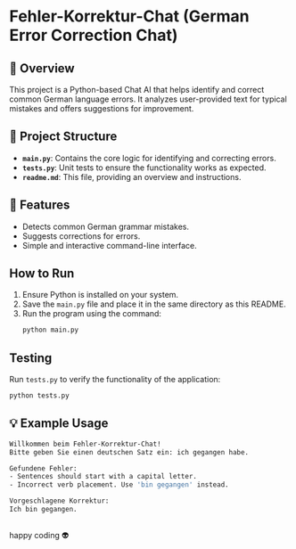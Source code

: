 # Fehler-Korrektur-Chat (German Error Correction Chat)

## 🌟 Overview
This project is a Python-based Chat AI that helps identify and correct common German language errors. It analyzes user-provided text for typical mistakes and offers suggestions for improvement.

## 📂 Project Structure
- **`main.py`**: Contains the core logic for identifying and correcting errors.
- **`tests.py`**: Unit tests to ensure the functionality works as expected.
- **`readme.md`**: This file, providing an overview and instructions.

## 🚀 Features
- Detects common German grammar mistakes.
- Suggests corrections for errors.
- Simple and interactive command-line interface.

## How to Run
1. Ensure Python is installed on your system.
2. Save the `main.py` file and place it in the same directory as this README.
3. Run the program using the command:
   ```bash
   python main.py

## Testing
Run `tests.py` to verify the functionality of the application:
```bash
python tests.py
```
## 💡 Example Usage
```bash
Willkommen beim Fehler-Korrektur-Chat!
Bitte geben Sie einen deutschen Satz ein: ich gegangen habe.

Gefundene Fehler:
- Sentences should start with a capital letter.
- Incorrect verb placement. Use 'bin gegangen' instead.

Vorgeschlagene Korrektur:
Ich bin gegangen.

```
## 
happy coding :alien:

   ```